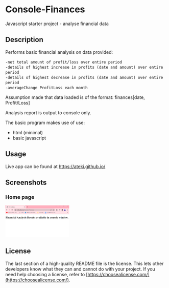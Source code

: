 # Console-Finances
Javascript starter project - analyse financial data


## Description

Performs basic financial analysis on data provided:

    -net total amount of profit/loss over entire period
    -details of highest increase in profits (date and amount) over entire period
    -details of highest decrease in profits (date and amount) over entire period
    -averageChange ProfitLoss each month



Assumption made that data loaded is of the format:
    finances[date, Profit/Loss]


Analysis report is output to console only.


The basic program makes  use of use:

- html  (minimal)
- basic javascript



## Usage
Live app can be found at https://ateki.github.io/

## Screenshots


### Home page
<img src=assets/images/home_screenshot.png alt="Home Screen" width="200" style=" margin-right: 10px;" />


## License

The last section of a high-quality README file is the license. This lets other developers know what they can and cannot do with your project. If you need help choosing a license, refer to [https://choosealicense.com/](https://choosealicense.com/).